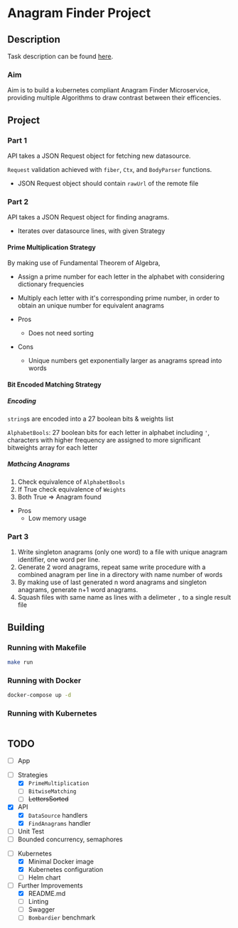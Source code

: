 # Anagram Finder Project

## Description

Task description can be found [here](Platform%20Engineer%20Case%20Description-Anagram.pdf).

### Aim

Aim is to build a kubernetes compliant Anagram Finder Microservice, providing multiple Algorithms to draw contrast between their efficencies.

## Project

### Part 1

API takes a JSON Request object for fetching new datasource.

`Request` validation achieved with `fiber`, `Ctx`, and `BodyParser` functions.

- JSON Request object should contain `rawUrl` of the remote file

### Part 2

API takes a JSON Request object for finding anagrams.

- Iterates over datasource lines, with given Strategy

#### Prime Multiplication Strategy

By making use of Fundamental Theorem of Algebra,

+ Assign a prime number for each letter in the alphabet with considering dictionary frequencies
+ Multiply each letter with it's corresponding prime number, in order to obtain an unique number for equivalent anagrams

+ Pros
  - Does not need sorting
+ Cons
  - Unique numbers get exponentially larger as anagrams spread into words

#### Bit Encoded Matching Strategy

##### Encoding 
`string`s are encoded into a 27 boolean bits & weights list

`AlphabetBools`: 27 boolean bits for each letter in alphabet including `'`, characters with higher frequency are assigned to more significant bitweights array for each letter

##### Mathcing Anagrams
1. Check equivalence of `AlphabetBools`
2. If True check equivalence of `Weights`
3. Both True => Anagram found

+ Pros
  - Low memory usage

### Part 3

1. Write singleton anagrams (only one word) to a file with unique anagram identifier, one word per line.
2. Generate 2 word anagrams, repeat same write procedure with a combined anagram per line in a directory with name number of words
3. By making use of last generated n word anagrams and singleton anagrams, generate n+1 word anagrams.
4. Squash files with same name as lines with a delimeter `,` to a single result file

## Building

### Running with Makefile

```bash
make run
```

### Running with Docker

```bash
docker-compose up -d
```

### Running with Kubernetes

```bash

```

## TODO

- [ ] App
 + [ ] Strategies
   - [x] `PrimeMultiplication`
   - [ ] `BitwiseMatching`
   - [ ] ~~LettersSorted~~
 + [x] API
   - [x] `DataSource` handlers
   - [x] `FindAnagrams` handler
 + [ ] Unit Test
 + [ ] Bounded concurrency, semaphores
- [ ] Kubernetes
  + [x] Minimal Docker image
  + [x] Kubernetes configuration
  + [ ] Helm chart
- [ ] Further Improvements
  + [x] README.md
  + [ ] Linting
  + [ ] Swagger
  + [ ] `Bombardier` benchmark